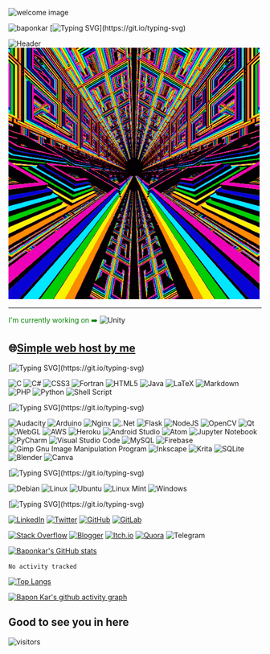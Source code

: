 ![welcome image](https://github.com/baponkar/baponkar/blob/main/welcome.gif)

![baponkar](https://github.com/baponkar/baponkar/blob/main/baponkar.gif)
[![Typing SVG](https://readme-typing-svg.demolab.com/?lines=Hello+there!+👋;I+am+Bapon+Kar+from+🇮🇳.;I+am+a+hobbyist+code+writer.;I+just+love+to+write+code.;I+am+always+learning+new+things.;I+mainly+work+on+linux+system.;I+am+flexible+in+C+,+CSharp+,;Python+,+Bash+Shell+Script+JAVA+,;JAVASCRIPT+,+AWS+,+NGINX+,+DOCKER+,+HTML;ANDROID+STUDIO+,+VISUAL+STUDIO+,;UNITY+ETC.)](https://git.io/typing-svg)

![Header](https://github.com/baponkar/baponkar/blob/main/header.gif)
![im2](https://github.com/baponkar/baponkar/blob/main/im2.gif)

---
<span style="color:green">I'm currently working on ➡️ </span>
![Unity](https://img.shields.io/badge/unity-%23000000.svg?style=for-the-badge&logo=unity&logoColor=white)

🌐[Simple web host by me](http://gamingjam.tk/)
---

<!--Languages-->
[![Typing SVG](https://readme-typing-svg.demolab.com/?lines=📙Languages...;)](https://git.io/typing-svg)

![C](https://img.shields.io/badge/c-%2300599C.svg?style=for-the-badge&logo=c&logoColor=white)
![C#](https://img.shields.io/badge/c%23-%23239120.svg?style=for-the-badge&logo=c-sharp&logoColor=white)
![CSS3](https://img.shields.io/badge/css3-%231572B6.svg?style=for-the-badge&logo=css3&logoColor=white)
![Fortran](https://img.shields.io/badge/Fortran-%23734F96.svg?style=for-the-badge&logo=fortran&logoColor=white)
![HTML5](https://img.shields.io/badge/html5-%23E34F26.svg?style=for-the-badge&logo=html5&logoColor=white)
![Java](https://img.shields.io/badge/java-%23ED8B00.svg?style=for-the-badge&logo=java&logoColor=white)
![LaTeX](https://img.shields.io/badge/latex-%23008080.svg?style=for-the-badge&logo=latex&logoColor=white)
![Markdown](https://img.shields.io/badge/markdown-%23000000.svg?style=for-the-badge&logo=markdown&logoColor=white)
![PHP](https://img.shields.io/badge/php-%23777BB4.svg?style=for-the-badge&logo=php&logoColor=white)
![Python](https://img.shields.io/badge/python-3670A0?style=for-the-badge&logo=python&logoColor=ffdd54)
![Shell Script](https://img.shields.io/badge/shell_script-%23121011.svg?style=for-the-badge&logo=gnu-bash&logoColor=white)


<!--Previous Working Experiences-->
[![Typing SVG](https://readme-typing-svg.demolab.com/?lines=👩‍🔧Previous+Working+experiences...;)](https://git.io/typing-svg)

![Audacity](https://img.shields.io/badge/Audacity-0000CC?style=for-the-badge&logo=audacity&logoColor=white)
![Arduino](https://img.shields.io/badge/-Arduino-00979D?style=for-the-badge&logo=Arduino&logoColor=white)
![Nginx](https://img.shields.io/badge/nginx-%23009639.svg?style=for-the-badge&logo=nginx&logoColor=white)
![.Net](https://img.shields.io/badge/.NET-5C2D91?style=for-the-badge&logo=.net&logoColor=white)
![Flask](https://img.shields.io/badge/flask-%23000.svg?style=for-the-badge&logo=flask&logoColor=white)
![NodeJS](https://img.shields.io/badge/node.js-6DA55F?style=for-the-badge&logo=node.js&logoColor=white)
![OpenCV](https://img.shields.io/badge/opencv-%23white.svg?style=for-the-badge&logo=opencv&logoColor=white)
![Qt](https://img.shields.io/badge/Qt-%23217346.svg?style=for-the-badge&logo=Qt&logoColor=white)
![WebGL](https://img.shields.io/badge/WebGL-990000?logo=webgl&logoColor=white&style=for-the-badge)
![AWS](https://img.shields.io/badge/AWS-%23FF9900.svg?style=for-the-badge&logo=amazon-aws&logoColor=white)
![Heroku](https://img.shields.io/badge/heroku-%23430098.svg?style=for-the-badge&logo=heroku&logoColor=white)
![Android Studio](https://img.shields.io/badge/Android%20Studio-3DDC84.svg?style=for-the-badge&logo=android-studio&logoColor=white)
![Atom](https://img.shields.io/badge/Atom-%2366595C.svg?style=for-the-badge&logo=atom&logoColor=white)
![Jupyter Notebook](https://img.shields.io/badge/jupyter-%23FA0F00.svg?style=for-the-badge&logo=jupyter&logoColor=white)
![PyCharm](https://img.shields.io/badge/pycharm-143?style=for-the-badge&logo=pycharm&logoColor=black&color=black&labelColor=green)
![Visual Studio Code](https://img.shields.io/badge/Visual%20Studio%20Code-0078d7.svg?style=for-the-badge&logo=visual-studio-code&logoColor=white)
![MySQL](https://img.shields.io/badge/mysql-%2300f.svg?style=for-the-badge&logo=mysql&logoColor=white)
![Firebase](https://img.shields.io/badge/Firebase-039BE5?style=for-the-badge&logo=Firebase&logoColor=white)
![Gimp Gnu Image Manipulation Program](https://img.shields.io/badge/Gimp-657D8B?style=for-the-badge&logo=gimp&logoColor=FFFFFF)
![Inkscape](https://img.shields.io/badge/Inkscape-e0e0e0?style=for-the-badge&logo=inkscape&logoColor=080A13)
![Krita](https://img.shields.io/badge/Krita-203759?style=for-the-badge&logo=krita&logoColor=EEF37B)
![SQLite](https://img.shields.io/badge/sqlite-%2307405e.svg?style=for-the-badge&logo=sqlite&logoColor=white)
![Blender](https://img.shields.io/badge/blender-%23F5792A.svg?style=for-the-badge&logo=blender&logoColor=white)
![Canva](https://img.shields.io/badge/Canva-%2300C4CC.svg?style=for-the-badge&logo=Canva&logoColor=white)

<!--Platforms-->
[![Typing SVG](https://readme-typing-svg.demolab.com/?lines=💻Operating+Systems...;)](https://git.io/typing-svg)

![Debian](https://img.shields.io/badge/Debian-D70A53?style=for-the-badge&logo=debian&logoColor=white)
![Linux](https://img.shields.io/badge/Linux-FCC624?style=for-the-badge&logo=linux&logoColor=black)
![Ubuntu](https://img.shields.io/badge/Ubuntu-E95420?style=for-the-badge&logo=ubuntu&logoColor=white)
![Linux Mint](https://img.shields.io/badge/Linux%20Mint-87CF3E?style=for-the-badge&logo=Linux%20Mint&logoColor=white)
![Windows](https://img.shields.io/badge/Windows-0078D6?style=for-the-badge&logo=windows&logoColor=white)



<!--Contacts-->
[![Typing SVG](https://readme-typing-svg.demolab.com/?lines=📱Contacts...;)](https://git.io/typing-svg)

[![LinkedIn](https://img.shields.io/badge/linkedin-%230077B5.svg?style=for-the-badge&logo=linkedin&logoColor=white)](https://in.linkedin.com/in/bapon-kar-815098200)
[![Twitter](https://img.shields.io/badge/Twitter-%231DA1F2.svg?style=for-the-badge&logo=Twitter&logoColor=white)](https://twitter.com/kar_bapon?t=PiaWOuxSinQnhstAmYQRaA&s=08)
[![GitHub](https://img.shields.io/badge/github-%23121011.svg?style=for-the-badge&logo=github&logoColor=white)](https://github.com/baponkar)
[![GitLab](https://img.shields.io/badge/gitlab-%23181717.svg?style=for-the-badge&logo=gitlab&logoColor=white)](https://gitlab.com/baponkar)
<!--![Stack Exchange](https://img.shields.io/badge/StackExchange-%23ffffff.svg?style=for-the-badge&logo=StackExchange&logoColor=white)-->
[![Stack Overflow](https://img.shields.io/badge/-Stackoverflow-FE7A16?style=for-the-badge&logo=stack-overflow&logoColor=white)](https://stackoverflow.com/users/7037351/baponkar)
[![Blogger](https://img.shields.io/badge/Blogger-FF5722?style=for-the-badge&logo=blogger&logoColor=white)](https://baponkar.blogspot.com)
[![Itch.io](https://img.shields.io/badge/Itch-%23FF0B34.svg?style=for-the-badge&logo=Itch.io&logoColor=white)](https://baponkar.itch.io)
[![Quora](https://img.shields.io/badge/Quora-%23B92B27.svg?style=for-the-badge&logo=Quora&logoColor=white)](https://www.quora.com/profile/Bapon-Kar-1)
![Telegram](https://img.shields.io/badge/Telegram-2CA5E0?style=for-the-badge&logo=telegram&logoColor=white)

[![Baponkar's GitHub stats](https://github-readme-stats.vercel.app/api?username=baponkar)](https://github.com/anuraghazra/github-readme-stats)

<!--START_SECTION:waka-->

```text
No activity tracked
```

<!--END_SECTION:waka-->

<!---
baponkar/baponkar is a ✨ special ✨ repository because its `README.md` (this file) appears on your GitHub profile.
You can click the Preview link to take a look at your changes.
--->

[![Top Langs](https://github-readme-stats.vercel.app/api/top-langs/?username=baponkar&layout=compact)](https://github.com/anuraghazra/github-readme-stats)

[![Bapon Kar's github activity graph](https://github-readme-activity-graph.cyclic.app/graph?username=baponkar&theme=react-dark)](https://github.com/ashutosh00710/github-readme-activity-graph)



## **Good to see you in here** 
![visitors](https://visitor-badge.glitch.me/badge?page_id=${baponkar})
